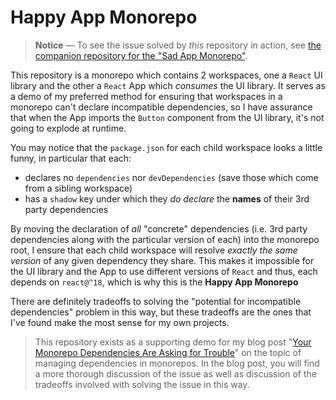 # Happy App Monorepo

> **Notice** — To see the issue solved by _this_ repository in action, see
> [the companion repository for the "Sad App Monorepo"](https://github.com/andrewbrey/blog-monorepo-deps-sad-app).

This repository is a monorepo which contains 2 workspaces, one a `React` UI
library and the other a `React` App which _consumes_ the UI library. It serves
as a demo of my preferred method for ensuring that workspaces in a monorepo
can't declare incompatible dependencies, so I have assurance that when the App
imports the `Button` component from the UI library, it's not going to explode at
runtime.

You may notice that the `package.json` for each child workspace looks a little
funny, in particular that each:

- declares no `dependencies` nor `devDependencies` (save those which come from a
  sibling workspace)
- has a `shadow` key under which they _do declare_ the **names** of their 3rd
  party dependencies

By moving the declaration of _all_ "concrete" dependencies (i.e. 3rd party
dependencies along with the particular version of each) into the monorepo root,
I ensure that each child workspace will resolve _exactly the same version_ of
any given dependency they share. This makes it impossible for the UI library and
the App to use different versions of `React` and thus, each depends on
`react@^18`, which is why this is the **Happy App Monorepo**

There are definitely tradeoffs to solving the "potential for incompatible
dependencies" problem in this way, but these tradeoffs are the ones that I've
found make the most sense for my own projects.

> This repository exists as a supporting demo for my blog post
> "[Your Monorepo Dependencies Are Asking for Trouble](https://blog.andrewbrey.com/2022-10-12-your-monorepo-dependencies-are-asking-for-trouble/)"
> on the topic of managing dependencies in monorepos. In the blog post, you will
> find a more thorough discussion of the issue as well as discussion of the
> tradeoffs involved with solving the issue in this way.
